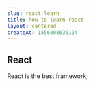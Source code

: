 ```yaml
---
slug: react-learn
title: how to learn react
layout: centered
createAt: 1556008636124
---
```


## React
React is the best framework;